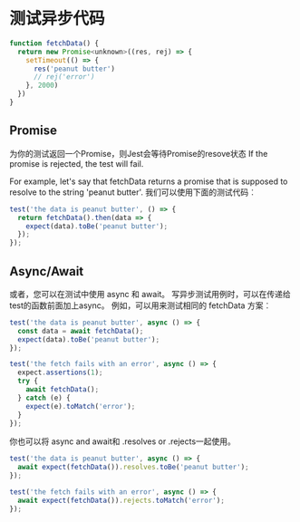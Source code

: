 # 测试异步代码

```js
function fetchData() {
  return new Promise<unknown>((res, rej) => {
    setTimeout(() => {
      res('peanut butter')
      // rej('error')
    }, 2000)
  })
}
```

## Promise

为你的测试返回一个Promise，则Jest会等待Promise的resove状态 If the promise is rejected, the test will fail.

For example, let's say that fetchData returns a promise that is supposed to resolve to the string 'peanut butter'. 我们可以使用下面的测试代码︰

```js
test('the data is peanut butter', () => {
  return fetchData().then(data => {
    expect(data).toBe('peanut butter');
  });
});
```

## Async/Await

或者，您可以在测试中使用 async 和 await。 写异步测试用例时，可以在传递给test的函数前面加上async。 例如，可以用来测试相同的 fetchData 方案︰


```js
test('the data is peanut butter', async () => {
  const data = await fetchData();
  expect(data).toBe('peanut butter');
});

test('the fetch fails with an error', async () => {
  expect.assertions(1);
  try {
    await fetchData();
  } catch (e) {
    expect(e).toMatch('error');
  }
});
```

你也可以将 async and await和 .resolves or .rejects一起使用。
```js
test('the data is peanut butter', async () => {
  await expect(fetchData()).resolves.toBe('peanut butter');
});

test('the fetch fails with an error', async () => {
  await expect(fetchData()).rejects.toMatch('error');
});
```
